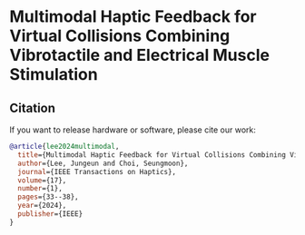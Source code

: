 # Multimodal Haptic Feedback for Virtual Collisions Combining Vibrotactile and Electrical Muscle Stimulation

## Citation
If you want to release hardware or software, please cite our work:
```bibtex
@article{lee2024multimodal,
  title={Multimodal Haptic Feedback for Virtual Collisions Combining Vibrotactile and Electrical Muscle Stimulation},
  author={Lee, Jungeun and Choi, Seungmoon},
  journal={IEEE Transactions on Haptics},
  volume={17},
  number={1},
  pages={33--38},
  year={2024},
  publisher={IEEE}
}
```
